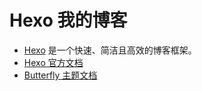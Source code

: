 # Hexo 我的博客

- [Hexo](https://hexo.io/) 是一个快速、简洁且高效的博客框架。
- [Hexo 官方文档](https://hexo.io/docs/)
- [Butterfly 主题文档](https://butterfly.js.org/posts/21cfbf15/)
